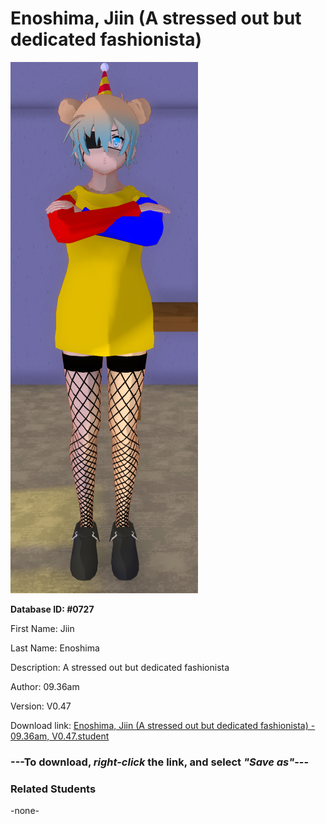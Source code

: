 # Enoshima, Jiin (A stressed out but dedicated fashionista)

<img src="Files/Enoshima, Jiin (A stressed out but dedicated fashionista).png" title="Enoshima, Jiin (A stressed out but dedicated fashionista) - 09.36am, V0.47">

**Database ID: #0727**

First Name: Jiin

Last Name: Enoshima

Description: A stressed out but dedicated fashionista

Author: 09.36am

Version: V0.47

Download link: <a href="https://raw.githubusercontent.com/Arbiter1223/Daigaku-Gurashi-Custom-Students/master/Students/Files/Enoshima%2C%20Jiin%20(A%20stressed%20out%20but%20dedicated%20fashionista)%20-%2009.36am%2C%20V0.47.student">Enoshima, Jiin (A stressed out but dedicated fashionista) - 09.36am, V0.47.student</a>

### ---**To download, _right-click_ the link, and select _"Save as"_**---

### Related Students

-none-
